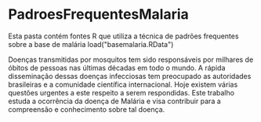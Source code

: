 # PadroesFrequentesMalaria
Esta pasta contém fontes R que utiliza a técnica de padrões frequentes sobre a base de malária
load("basemalaria.RData")

Doenças transmitidas por mosquitos tem sido responsáveis por milhares de óbitos de pessoas nas últimas décadas em todo o mundo. A rápida disseminação dessas doenças infecciosas tem preocupado as autoridades brasileiras e a comunidade científica internacional. Hoje existem várias questões urgentes a este respeito a serem respondidas. Este trabalho estuda a ocorrência da doença de Malária e visa contribuir para a compreensão e conhecimento sobre tal doença.
